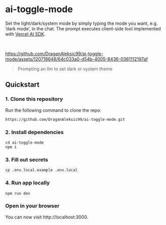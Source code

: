 # ai-toggle-mode

Set the light/dark/system mode by simply typing the mode you want, e.g. ‘dark mode’, in the chat.
The prompt executes client-side tool implemented with [Vercel AI SDK](https://sdk.vercel.ai/docs/introduction).

<br>

https://github.com/DraganAleksic99/ai-toggle-mode/assets/120718648/64c033a0-d54b-4005-8436-0361112197af
> Prompting an llm to set dark or system theme

## Quickstart

### 1. Clone this repository

Run the following command to clone the repo:

```
https://github.com/DraganAleksic99/ai-toggle-mode.git
```

### 2. Install dependencies

```
cd ai-toggle-mode
npm i
```

### 3. Fill out secrets

```
cp .env.local.example .env.local
```

### 4. Run app locally

```
npm run dev
```

### Open in your browser

You can now visit http://localhost:3000.
